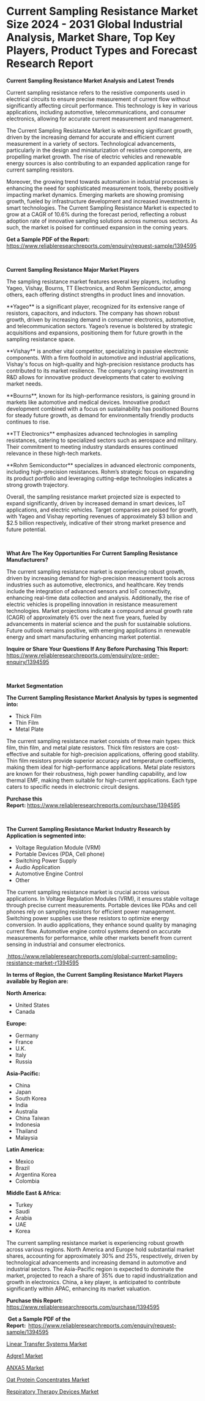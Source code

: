 <p><h1>Current Sampling Resistance Market Size 2024 - 2031 Global Industrial Analysis, Market Share, Top Key Players, Product Types and Forecast Research Report</h1></p><p><strong>Current Sampling Resistance Market Analysis and Latest Trends</strong></p>
<p><p>Current sampling resistance refers to the resistive components used in electrical circuits to ensure precise measurement of current flow without significantly affecting circuit performance. This technology is key in various applications, including automotive, telecommunications, and consumer electronics, allowing for accurate current measurement and management.</p><p>The Current Sampling Resistance Market is witnessing significant growth, driven by the increasing demand for accurate and efficient current measurement in a variety of sectors. Technological advancements, particularly in the design and miniaturization of resistive components, are propelling market growth. The rise of electric vehicles and renewable energy sources is also contributing to an expanded application range for current sampling resistors.</p><p>Moreover, the growing trend towards automation in industrial processes is enhancing the need for sophisticated measurement tools, thereby positively impacting market dynamics. Emerging markets are showing promising growth, fueled by infrastructure development and increased investments in smart technologies. The Current Sampling Resistance Market is expected to grow at a CAGR of 10.6% during the forecast period, reflecting a robust adoption rate of innovative sampling solutions across numerous sectors. As such, the market is poised for continued expansion in the coming years.</p></p>
<p><strong>Get a Sample PDF of the Report:&nbsp;</strong> <a href="https://www.reliableresearchreports.com/enquiry/request-sample/1394595?utm_campaign=102&utm_medium=2&utm_source=Github&utm_content=ia&utm_term=26122024&utm_id=current-sampling-resistance">https://www.reliableresearchreports.com/enquiry/request-sample/1394595</a></p>
<p>&nbsp;</p>
<p><strong>Current Sampling Resistance Major Market Players</strong></p>
<p><p>The sampling resistance market features several key players, including Yageo, Vishay, Bourns, TT Electronics, and Rohm Semiconductor, among others, each offering distinct strengths in product lines and innovation.</p><p>**Yageo** is a significant player, recognized for its extensive range of resistors, capacitors, and inductors. The company has shown robust growth, driven by increasing demand in consumer electronics, automotive, and telecommunication sectors. Yageo’s revenue is bolstered by strategic acquisitions and expansions, positioning them for future growth in the sampling resistance space.</p><p>**Vishay** is another vital competitor, specializing in passive electronic components. With a firm foothold in automotive and industrial applications, Vishay's focus on high-quality and high-precision resistance products has contributed to its market resilience. The company's ongoing investment in R&D allows for innovative product developments that cater to evolving market needs.</p><p>**Bourns**, known for its high-performance resistors, is gaining ground in markets like automotive and medical devices. Innovative product development combined with a focus on sustainability has positioned Bourns for steady future growth, as demand for environmentally friendly products continues to rise.</p><p>**TT Electronics** emphasizes advanced technologies in sampling resistances, catering to specialized sectors such as aerospace and military. Their commitment to meeting industry standards ensures continued relevance in these high-tech markets.</p><p>**Rohm Semiconductor** specializes in advanced electronic components, including high-precision resistances. Rohm’s strategic focus on expanding its product portfolio and leveraging cutting-edge technologies indicates a strong growth trajectory.</p><p>Overall, the sampling resistance market projected size is expected to expand significantly, driven by increased demand in smart devices, IoT applications, and electric vehicles. Target companies are poised for growth, with Yageo and Vishay reporting revenues of approximately $3 billion and $2.5 billion respectively, indicative of their strong market presence and future potential.</p></p>
<p>&nbsp;</p>
<p><strong>What Are The Key Opportunities For Current Sampling Resistance Manufacturers?</strong></p>
<p><p>The current sampling resistance market is experiencing robust growth, driven by increasing demand for high-precision measurement tools across industries such as automotive, electronics, and healthcare. Key trends include the integration of advanced sensors and IoT connectivity, enhancing real-time data collection and analysis. Additionally, the rise of electric vehicles is propelling innovation in resistance measurement technologies. Market projections indicate a compound annual growth rate (CAGR) of approximately 6% over the next five years, fueled by advancements in material science and the push for sustainable solutions. Future outlook remains positive, with emerging applications in renewable energy and smart manufacturing enhancing market potential.</p></p>
<p><strong>Inquire or Share Your Questions If Any Before Purchasing This Report:</strong> <a href="https://www.reliableresearchreports.com/enquiry/pre-order-enquiry/1394595?utm_campaign=102&utm_medium=2&utm_source=Github&utm_content=ia&utm_term=26122024&utm_id=current-sampling-resistance">https://www.reliableresearchreports.com/enquiry/pre-order-enquiry/1394595</a></p>
<p>&nbsp;</p>
<p><strong>Market Segmentation</strong></p>
<p><strong>The Current Sampling Resistance Market Analysis by types is segmented into:</strong></p>
<p><ul><li>Thick Film</li><li>Thin Film</li><li>Metal Plate</li></ul></p>
<p><p>The current sampling resistance market consists of three main types: thick film, thin film, and metal plate resistors. Thick film resistors are cost-effective and suitable for high-precision applications, offering good stability. Thin film resistors provide superior accuracy and temperature coefficients, making them ideal for high-performance applications. Metal plate resistors are known for their robustness, high power handling capability, and low thermal EMF, making them suitable for high-current applications. Each type caters to specific needs in electronic circuit designs.</p></p>
<p><strong>Purchase this Report:&nbsp;</strong><a href="https://www.reliableresearchreports.com/purchase/1394595?utm_campaign=102&utm_medium=2&utm_source=Github&utm_content=ia&utm_term=26122024&utm_id=current-sampling-resistance">https://www.reliableresearchreports.com/purchase/1394595</a></p>
<p>&nbsp;</p>
<p><strong>The Current Sampling Resistance Market Industry Research by Application is segmented into:</strong></p>
<p><ul><li>Voltage Regulation Module (VRM)</li><li>Portable Devices (PDA, Cell phone)</li><li>Switching Power Supply</li><li>Audio Application</li><li>Automotive Engine Control</li><li>Other</li></ul></p>
<p><p>The current sampling resistance market is crucial across various applications. In Voltage Regulation Modules (VRM), it ensures stable voltage through precise current measurements. Portable devices like PDAs and cell phones rely on sampling resistors for efficient power management. Switching power supplies use these resistors to optimize energy conversion. In audio applications, they enhance sound quality by managing current flow. Automotive engine control systems depend on accurate measurements for performance, while other markets benefit from current sensing in industrial and consumer electronics.</p></p>
<p><a href="https://www.reliableresearchreports.com/global-current-sampling-resistance-market-r1394595?utm_campaign=102&utm_medium=2&utm_source=Github&utm_content=ia&utm_term=26122024&utm_id=current-sampling-resistance">&nbsp;https://www.reliableresearchreports.com/global-current-sampling-resistance-market-r1394595</a></p>
<p><strong>In terms of Region, the Current Sampling Resistance Market Players available by Region are:</strong></p>
<p>
    <p> <strong> North America: </strong>
        <ul>
            <li>United States</li>
            <li>Canada</li>
        </ul>
        </p> 
    <p> <strong> Europe: </strong>
        <ul>
            <li>Germany</li>
            <li>France</li>
            <li>U.K.</li>
            <li>Italy</li>
            <li>Russia</li>
        </ul>
        </p> 
    <p> <strong> Asia-Pacific: </strong>
        <ul>
            <li>China</li>
            <li>Japan</li>
            <li>South Korea</li>
            <li>India</li>
            <li>Australia</li>
            <li>China Taiwan</li>
            <li>Indonesia</li>
            <li>Thailand</li>
            <li>Malaysia</li>
        </ul>
        </p> 
    <p> <strong> Latin America: </strong>
        <ul>
            <li>Mexico</li>
            <li>Brazil</li>
            <li>Argentina Korea</li>
            <li>Colombia</li>
        </ul>
        </p> 
    <p> <strong> Middle East & Africa: </strong>
        <ul>
            <li>Turkey</li>
            <li>Saudi</li>
            <li>Arabia</li>
            <li>UAE</li>
            <li>Korea</li>
        </ul>
    </p>
    </p>
<p><p>The current sampling resistance market is experiencing robust growth across various regions. North America and Europe hold substantial market shares, accounting for approximately 30% and 25%, respectively, driven by technological advancements and increasing demand in automotive and industrial sectors. The Asia-Pacific region is expected to dominate the market, projected to reach a share of 35% due to rapid industrialization and growth in electronics. China, a key player, is anticipated to contribute significantly within APAC, enhancing its market valuation.</p></p>
<p><strong>Purchase this Report: </strong><a href="https://www.reliableresearchreports.com/purchase/1394595?utm_campaign=102&utm_medium=2&utm_source=Github&utm_content=ia&utm_term=26122024&utm_id=current-sampling-resistance">https://www.reliableresearchreports.com/purchase/1394595</a></p>
<p>&nbsp;<strong>Get a Sample PDF of the Report:&nbsp;&nbsp;</strong><a href="https://www.reliableresearchreports.com/enquiry/request-sample/1394595?utm_campaign=102&utm_medium=2&utm_source=Github&utm_content=ia&utm_term=26122024&utm_id=current-sampling-resistance">https://www.reliableresearchreports.com/enquiry/request-sample/1394595</a></p>
<p><strong></strong></p>
<p><p><a href="https://www.linkedin.com/pulse/linear-transfer-systems-market-growth-2024-2031-factors-behind-o1naf?utm_campaign=102&utm_medium=2&utm_source=Github&utm_content=ia&utm_term=26122024&utm_id=current-sampling-resistance">Linear Transfer Systems Market</a></p><p><a href="https://www.linkedin.com/pulse/adgre1-market-refracting-trends-consumer-behaviors-2024-2031-d1yyf?utm_campaign=102&utm_medium=2&utm_source=Github&utm_content=ia&utm_term=26122024&utm_id=current-sampling-resistance">Adgre1 Market</a></p><p><a href="https://www.linkedin.com/pulse/anxa5-market-study-provides-key-insights-projected-cagr-62-wohyf?utm_campaign=102&utm_medium=2&utm_source=Github&utm_content=ia&utm_term=26122024&utm_id=current-sampling-resistance">ANXA5 Market</a></p><p><a href="https://github.com/NargisHussain75/Market-Research-Report-List-1/blob/main/oat-protein-concentrates-market.md?utm_campaign=102&utm_medium=2&utm_source=Github&utm_content=ia&utm_term=26122024&utm_id=current-sampling-resistance">Oat Protein Concentrates Market</a></p><p><a href="https://github.com/FlorianWolf90/Market-Research-Report-List-1/blob/main/respiratory-therapy-devices-market.md?utm_campaign=102&utm_medium=2&utm_source=Github&utm_content=ia&utm_term=26122024&utm_id=current-sampling-resistance">Respiratory Therapy Devices Market</a></p></p>